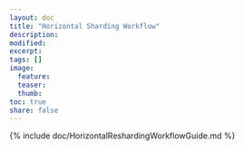 ```yaml
---
layout: doc
title: "Horizontal Sharding Workflow"
description:
modified:
excerpt:
tags: []
image:
  feature:
  teaser:
  thumb:
toc: true
share: false
---
```


{% include doc/HorizontalReshardingWorkflowGuide.md %}

